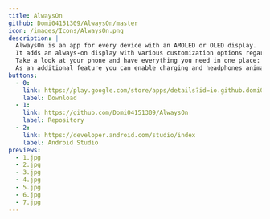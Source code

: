 ```yaml
---
title: AlwaysOn
github: Domi04151309/AlwaysOn/master
icon: /images/Icons/AlwaysOn.png
description: |
  AlwaysOn is an app for every device with an AMOLED or OLED display.
  It adds an always-on display with various customization options regarding the watch face, the behavior, and the background.
  Take a look at your phone and have everything you need in one place: the time, the date, the battery state, your notifications, and more.
  As an additional feature you can enable charging and headphones animations that appear when plugging in headphones or your charging cable.
buttons:
  - 0:
    link: https://play.google.com/store/apps/details?id=io.github.domi04151309.alwayson
    label: Download
  - 1:
    link: https://github.com/Domi04151309/AlwaysOn
    label: Repository
  - 2:
    link: https://developer.android.com/studio/index
    label: Android Studio
previews:
  - 1.jpg
  - 2.jpg
  - 3.jpg
  - 4.jpg
  - 5.jpg
  - 6.jpg
  - 7.jpg
---
```

